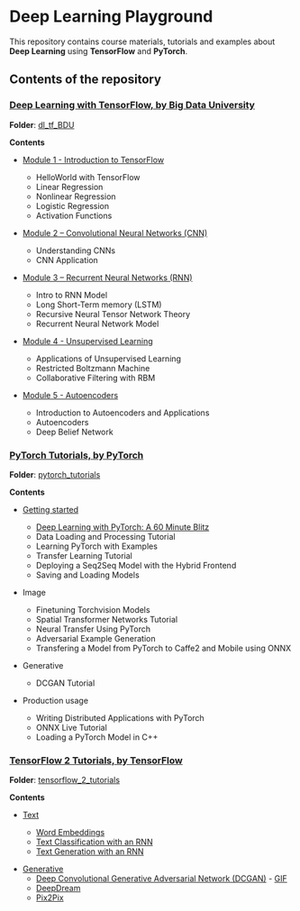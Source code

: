 # Deep Learning Playground

This repository contains course materials, tutorials and examples about **Deep Learning** using
**TensorFlow** and **PyTorch**.

## Contents of the repository

### [Deep Learning with TensorFlow, by Big Data University](https://bigdatauniversity.com/courses/deep-learning-tensorflow)

**Folder**: [dl_tf_BDU](dl_tf_BDU/)

**Contents**

-   [Module 1 - Introduction to TensorFlow](dl_tf_BDU/1.Intro_TF/)

    -   HelloWorld with TensorFlow
    -   Linear Regression
    -   Nonlinear Regression
    -   Logistic Regression
    -   Activation Functions

-   [Module 2 – Convolutional Neural Networks (CNN)](dl_tf_BDU/2.CNNs/)

    -   Understanding CNNs
    -   CNN Application

-   [Module 3 – Recurrent Neural Networks (RNN)](dl_tf_BDU/3.RNN/)

    -   Intro to RNN Model
    -   Long Short-Term memory (LSTM)
    -   Recursive Neural Tensor Network Theory
    -   Recurrent Neural Network Model

-   [Module 4 - Unsupervised Learning](dl_tf_BDU/4.RBM/)

    -   Applications of Unsupervised Learning
    -   Restricted Boltzmann Machine
    -   Collaborative Filtering with RBM

-   [Module 5 - Autoencoders](dl_tf_BDU/5.AE/)
    -   Introduction to Autoencoders and Applications
    -   Autoencoders
    -   Deep Belief Network

### [PyTorch Tutorials, by PyTorch](https://pytorch.org/tutorials/)

**Folder**: [pytorch_tutorials](pytorch_tutorials/)

**Contents**

-   [Getting started](pytorch_tutorials/getting_started/)

    -   [Deep Learning with PyTorch: A 60 Minute Blitz](pytorch_tutorials/getting_started/dl_with_pytorch.py)
    -   Data Loading and Processing Tutorial
    -   Learning PyTorch with Examples
    -   Transfer Learning Tutorial
    -   Deploying a Seq2Seq Model with the Hybrid Frontend
    -   Saving and Loading Models

-   Image

    -   Finetuning Torchvision Models
    -   Spatial Transformer Networks Tutorial
    -   Neural Transfer Using PyTorch
    -   Adversarial Example Generation
    -   Transfering a Model from PyTorch to Caffe2 and Mobile using ONNX

-   Generative

    -   DCGAN Tutorial

-   Production usage
    -   Writing Distributed Applications with PyTorch
    -   ONNX Live Tutorial
    -   Loading a PyTorch Model in C++

### [TensorFlow 2 Tutorials, by TensorFlow](https://www.tensorflow.org/tutorials)

**Folder**: [tensorflow_2_tutorials](tensorflow_2_tutorials/)

**Contents**

-   [Text](tensorflow_2_tutorials/text/)

    -   [Word Embeddings](tensorflow_2_tutorials/text/word_embeddings.ipynb)
    -   [Text Classification with an RNN](tensorflow_2_tutorials/text/text_classification_rnn.ipynb)
    -   [Text Generation with an RNN](tensorflow_2_tutorials/text/text_generation_with_an_rnn.ipynb)

*   [Generative](tensorflow_2_tutorials/generative/)
    -   [Deep Convolutional Generative Adversarial Network (DCGAN)](tensorflow_2_tutorials/generative/deep_convolutional_generative_adversarial_network.ipynb) - [GIF](tensorflow_2_tutorials/generative/deep_convolutional_generative_adversarial_network.gif)
    -   [DeepDream](tensorflow_2_tutorials/generative/deepdream.ipynb)
    -   [Pix2Pix](tensorflow_2_tutorials/generative/pix2pix.ipynb)
